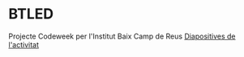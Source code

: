 # BTLED
Projecte Codeweek per l'Institut Baix Camp de Reus
[Diapositives de l'activitat](https://www.google.com)
